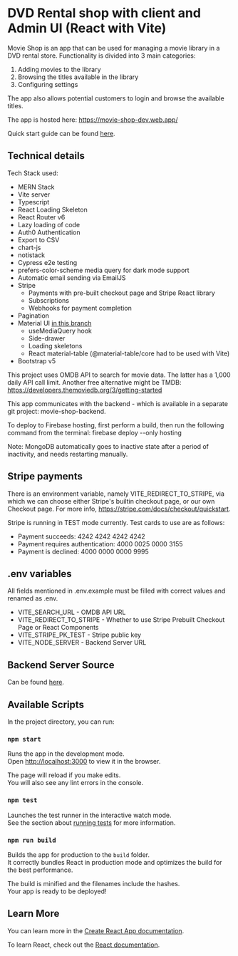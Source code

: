 # DVD Rental shop with client and Admin UI (React with Vite)

Movie Shop is an app that can be used for managing a movie library in a DVD rental store. Functionality is divided into 3 main categories:

1. Adding movies to the library
2. Browsing the titles available in the library
3. Configuring settings

The app also allows potential customers to login and browse the available titles.

The app is hosted here:
https://movie-shop-dev.web.app/

Quick start guide can be found [here](https://github.com/romesh-jaya/movie-store-frontend-react/blob/master/Quick%20Start%20Guide.pdf?raw=true).

## Technical details

Tech Stack used:

- MERN Stack
- Vite server
- Typescript
- React Loading Skeleton
- React Router v6
- Lazy loading of code
- Auth0 Authentication
- Export to CSV
- chart-js
- notistack
- Cypress e2e testing
- prefers-color-scheme media query for dark mode support
- Automatic email sending via EmailJS
- Stripe
  - Payments with pre-built checkout page and Stripe React library
  - Subscriptions
  - Webhooks for payment completion
- Pagination
- Material UI [in this branch](https://github.com/romesh-jaya/movie-store-frontend-react/tree/material-ui)
  - useMediaQuery hook
  - Side-drawer
  - Loading skeletons
  - React material-table (@material-table/core had to be used with Vite)
- Bootstrap v5

This project uses OMDB API to search for movie data. The latter has a 1,000 daily API call limit. Another free alternative might be TMDB: https://developers.themoviedb.org/3/getting-started

This app communicates with the backend - which is available in a separate git project: movie-shop-backend.

To deploy to Firebase hosting, first perform a build, then run the following command from the terminal:
firebase deploy --only hosting

Note: MongoDB automatically goes to inactive state after a period of inactivity, and needs restarting manually.

## Stripe payments

There is an environment variable, namely VITE_REDIRECT_TO_STRIPE, via which we can choose either Stripe's builtin checkout page, or our own Checkout page. For more info, https://stripe.com/docs/checkout/quickstart.

Stripe is running in TEST mode currently. Test cards to use are as follows:

- Payment succeeds: 4242 4242 4242 4242
- Payment requires authentication: 4000 0025 0000 3155
- Payment is declined: 4000 0000 0000 9995

## .env variables

All fields mentioned in .env.example must be filled with correct values and renamed as .env.

- VITE_SEARCH_URL - OMDB API URL
- VITE_REDIRECT_TO_STRIPE - Whether to use Stripe Prebuilt Checkout Page or React Components
- VITE_STRIPE_PK_TEST - Stripe public key
- VITE_NODE_SERVER - Backend Server URL

## Backend Server Source

Can be found [here](https://github.com/romesh-jaya/movie-store-backend-nodejs).

## Available Scripts

In the project directory, you can run:

### `npm start`

Runs the app in the development mode.<br />
Open [http://localhost:3000](http://localhost:3000) to view it in the browser.

The page will reload if you make edits.<br />
You will also see any lint errors in the console.

### `npm test`

Launches the test runner in the interactive watch mode.<br />
See the section about [running tests](https://facebook.github.io/create-react-app/docs/running-tests) for more information.

### `npm run build`

Builds the app for production to the `build` folder.<br />
It correctly bundles React in production mode and optimizes the build for the best performance.

The build is minified and the filenames include the hashes.<br />
Your app is ready to be deployed!

## Learn More

You can learn more in the [Create React App documentation](https://facebook.github.io/create-react-app/docs/getting-started).

To learn React, check out the [React documentation](https://reactjs.org/).
